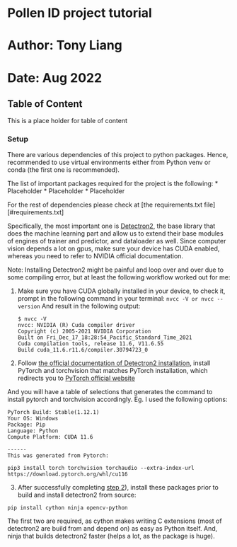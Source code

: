 # Pollen ID project tutorial
# Author: Tony Liang
# Date: Aug 2022


## Table of Content
This is a place holder for table of content

### Setup
There are various dependencies of this project to python packages. Hence, recommended to use virtual environments either from Python venv or conda (the first one is recommended). 

The list of important packages required for the project is the following:
    * Placeholder
    * Placeholder
    * Placeholder

For the rest of dependencies please check at [the requirements.txt file][#requirements.txt]

Specifically, the most important one is [Detectron2](https://detectron2.readthedocs.io/en/latest/index.html), the base library that does the machine learning part and allow us to extend their base modules of engines of trainer and predictor, and dataloader as well.  Since computer vision depends a lot on gpus, make sure your device has CUDA enabled, whereas you need to refer to NVIDIA official documentation.

Note: Installing Detectron2 might be painful and loop over and over due to some compiling error, but at least the following workflow worked out for me:

1) Make sure you have CUDA globally installed in your device, to check it, prompt in the following command in your terminal:
    `nvcc -V or nvcc --version`
And result in the following output:
    ```
    $ nvcc -V
    nvcc: NVIDIA (R) Cuda compiler driver
    Copyright (c) 2005-2021 NVIDIA Corporation
    Built on Fri_Dec_17_18:28:54_Pacific_Standard_Time_2021
    Cuda compilation tools, release 11.6, V11.6.55
    Build cuda_11.6.r11.6/compiler.30794723_0
    ```

2) Follow [the official documentation of Detectron2 installation](https://detectron2.readthedocs.io/en/latest/tutorials/install.html]), install PyTorch and torchvision that matches PyTorch installation, which redirects you to [PyTorch official website](https://pytorch.org/)

And you will have a table of selections that generates the command to install pytorch and torchvision accordingly. Eg. I used the following options:

```
PyTorch Build: Stable(1.12.1)
Your OS: Windows
Package: Pip
Language: Python
Compute Platform: CUDA 11.6

------
This was generated from Pytorch:

pip3 install torch torchvision torchaudio --extra-index-url https://download.pytorch.org/whl/cu116

```

3) After successfully completing [step 2](#2)), install these packages prior to build and install detectron2 from source:

```
pip install cython ninja opencv-python

```

The first two are required, as cython makes writing C extensions (most of detectron2 are build from and depend on) as easy as Python itself. And, ninja that builds detectron2 faster (helps a lot, as the package is huge). 

